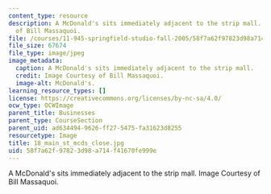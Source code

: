 ```yaml
---
content_type: resource
description: A McDonald's sits immediately adjacent to the strip mall. Image Courtesy
  of Bill Massaquoi.
file: /courses/11-945-springfield-studio-fall-2005/58f7a62f97823d98a714f41670fe999e_18_main_st_mcds_close.jpg
file_size: 67674
file_type: image/jpeg
image_metadata:
  caption: A McDonald's sits immediately adjacent to the strip mall.
  credit: Image Courtesy of Bill Massaquoi.
  image-alt: McDonald's.
learning_resource_types: []
license: https://creativecommons.org/licenses/by-nc-sa/4.0/
ocw_type: OCWImage
parent_title: Businesses
parent_type: CourseSection
parent_uid: ad634494-9626-ff27-5475-fa31623d8255
resourcetype: Image
title: 18_main_st_mcds_close.jpg
uid: 58f7a62f-9782-3d98-a714-f41670fe999e
---
```

A McDonald's sits immediately adjacent to the strip mall. Image Courtesy of Bill Massaquoi.